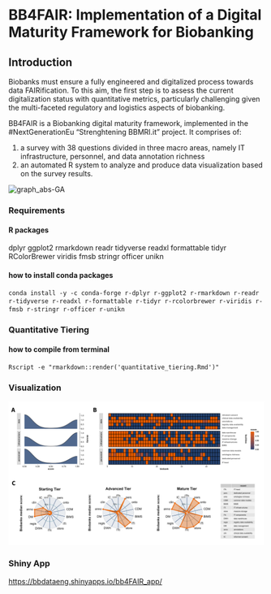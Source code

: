 # BB4FAIR: Implementation of a Digital Maturity Framework for Biobanking

## Introduction
Biobanks must ensure a fully engineered and digitalized process towards data FAIRification. To this aim, the first step is to assess the current digitalization status with quantitative metrics, particularly challenging given the multi-faceted regulatory and logistics aspects of biobanking.

BB4FAIR is a Biobanking digital maturity framework, implemented in the #NextGenerationEu “Strenghtening BBMRI.it” project. 
It comprises of:
1) a survey with 38 questions divided in three macro areas, namely IT infrastructure, personnel, and data annotation richness
2) an automated R system to analyze and produce data visualization based on the survey results.

![graph_abs-GA](https://github.com/bbdataeng/BB4FAIR/assets/51079644/a4f62d7a-222d-48b1-83b8-356edc262542)


### Requirements

#### R packages   
dplyr ggplot2 rmarkdown readr tidyverse readxl formattable tidyr RColorBrewer viridis fmsb stringr officer unikn    

#### how to install conda packages
```shell
conda install -y -c conda-forge r-dplyr r-ggplot2 r-rmarkdown r-readr r-tidyverse r-readxl r-formattable r-tidyr r-rcolorbrewer r-viridis r-fmsb r-stringr r-officer r-unikn
```

### Quantitative Tiering

#### how to compile from terminal 
```shell
Rscript -e "rmarkdown::render('quantitative_tiering.Rmd')"
```

### Visualization
![Tier_Viz](https://github.com/bbdataeng/BB4FAIR/blob/main/visualization/Tier_Viz.png)


### Shiny App
https://bbdataeng.shinyapps.io/bb4FAIR_app/
